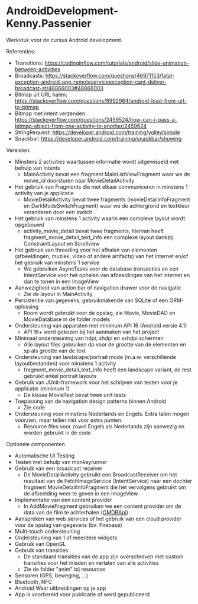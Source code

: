 # AndroidDevelopment-Kenny.Passenier

Werkstuk voor de cursus Android development.

Referenties: 

* Transitions: https://codinginflow.com/tutorials/android/slide-animation-between-activities
* Broadcasts: https://stackoverflow.com/questions/46971153/fatal-exception-android-app-remoteserviceexception-cant-deliver-broadcast-at/48866003#48866003
* Bitmap uit URL halen: https://stackoverflow.com/questions/8992964/android-load-from-url-to-bitmap
* Bitmap met intent verzenden: https://stackoverflow.com/questions/2459524/how-can-i-pass-a-bitmap-object-from-one-activity-to-another/2459624
* StringRequest: https://developer.android.com/training/volley/simple
* Snackbar: https://developer.android.com/training/snackbar/showing

Vereisten: 

* Minstens 2 activities waartussen informatie wordt uitgewisseld met behulp van Intents
  - MainActivity bevat een fragment MainListViewFragment waar we de movie_id doorsturen naar MovieDetailActivity
* Het gebruik van Fragments die met elkaar communiceren in minstens 1 activity van je applicatie
  - MovieDetailActivity bevat twee fragments (movieDetailInfoFragment en DarkModeSwitchFragment) waar we de achtergrond en textkleur veranderen door een switch
* Het gebruik van minstens 1 activity waarin een complexe layout wordt opgebouwd
  - activity_movie_detail bevat twee fragments, hiervan heeft fragment_movie_detail_text_info een complexe layout dankzij ConstraintLayout en Scrollview
* Het gebruik van threading voor het afhalen van elementen (afbeeldingen, muziek, video of andere artifacts) van het internet en/of het gebruik van minstens 1 service
  - We gebruiken AsyncTasks voor de database transacties en een IntentService voor het ophalen van afbeeldingen van het internet en dan te tonen in een ImageView
* Aanwezigheid van action bar of navigation drawer voor de navigatie
  - Zie de layout in MainActivity
* Persistentie van gegevens, gebruikmakende van SQLite of een ORM-oplossing
  - Room wordt gebruikt voor de opslag, zie Movie, MovieDAO en MovieDatabase in de folder models
* Ondersteuning van apparaten met minimum API 16 (Android versie 4.1)
  - API 16+ werd gekozen bij het aanmaken van het project
* Minimaal ondersteuning van hdpi, xhdpi en xxhdpi schermen
  - Alle layout files gebruiken dp voor de grootte van de elementen en sp als grootte van de text
* Ondersteuning van landscape/portrait mode (m.a.w. verschillende layoutbestanden) voor minstens 1 activity
  - fragment_movie_detail_text_info heeft een landscape variant, de rest gebruikt enkel portrait layouts
* Gebruik van JUnit-framework voor het schrijven van testen voor je applicatie (minimum 1)
  - De klasse MovieTest bevat twee unit tests
* Toepassing van de navigation design patterns binnen Android
  - Zie code
* Ondersteuning voor minstens Nederlands en Engels. Extra talen mogen voorzien, maar tellen niet voor extra punten.
  - Resource files voor zowel Engels als Nederlands zijn aanwezig en worden gebruikt in de code

Optionele componenten
* Automatische UI Testing
* Testen met behulp van monkeyrunner
* Gebruik van een broadcast receiver
  - De MovieDetailActivity gebruikt een BroadcastReceiver om het resultaat van de FetchImageService (IntentService) naar een dochter fragment MovieDetailInfoFragment die het vervolgens gebruikt om de afbeelding weer te geven in een ImageView
* Implementatie van een content provider
  - In AddMovieFragment gebruiken we een content provider om de data van de film te achterhalen ([OMDBApi](http://www.omdbapi.com))
* Aanspreken van web services of het gebruik van een cloud provider voor de opslag van gegevens (bv: Firebase)
* Multi-touch ondersteuning
* Ondersteuning van 1 of meerdere widgets
* Gebruik van OpenGL
* Gebruik van transities
  - De standaard transities van de app zijn overschreven met custom transities voor het inladen en verlaten van alle activities
  - Zie de folder "anim" bij resources
* Sensoren (GPS, beweging, …)
* Bluetooth, NFC
* Android Wear uitbreidingen op je app
* App is voorbereid voor publicatie of werd gepubliceerd


